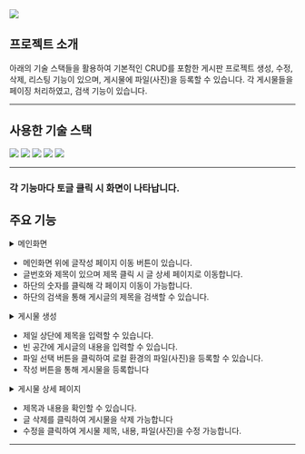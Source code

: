 <img src="https://capsule-render.vercel.app/api?type=waving&color=auto&height=200&section=header&text=CRUD%20Project%20with%20Spring%20boot&fontSize=50" />


## 프로젝트 소개
아래의 기술 스택들을 활용하여 기본적인 CRUD를 포함한 게시판 프로젝트
생성, 수정, 삭제, 리스팅 기능이 있으며, 게시물에 파일(사진)을 등록할 수 있습니다.
각 게시물들을 페이징 처리하였고, 검색 기능이 있습니다.
* * *


## 사용한 기술	스택
  <img src="https://img.shields.io/badge/Java-ED8B00?style=for-the-badge&logo=openjdk&logoColor=white" />
  <img src="https://img.shields.io/badge/Spring Boot-6DB33F?style=for-the-badge&logo=springboot&logoColor=white" />
	<img src="https://img.shields.io/badge/MariaDB-003545?style=for-the-badge&logo=mariadb&logoColor=white" />
  <img src="https://img.shields.io/badge/Thymeleaf-005F0F?style=for-the-badge&logo=thymeleaf&logoColor=white" />
	<img src="https://img.shields.io/badge/JPA-20336B?style=for-the-badge&logo=jpa&logoColor=white" />

* * *

### 각 기능마다 토글 클릭 시 화면이 나타납니다.
## 주요 기능
<details>
  <summary>메인화면</summary>
  <img src="https://github.com/user-attachments/assets/7baa6e88-515c-4877-8d13-f7a1405d2374">   
  
</details>

  - 메인화면 위에 글작성 페이지 이동 버튼이 있습니다.
  - 글번호와 제목이 있으며 제목 클릭 시 글 상세 페이지로 이동합니다.
  - 하단의 숫자를 클릭해 각 페이지 이동이 가능합니다.
  - 하단의 검색을 통해 게시글의 제목을 검색할 수 있습니다.

<details>
  <summary>게시물 생성</summary>
  <img src="https://github.com/user-attachments/assets/cd95459e-8190-483a-afca-bb3ecaf9c6af">   
  
</details>

- 제일 상단에 제목을 입력할 수 있습니다.
- 빈 공간에 게시글의 내용을 입력할 수 있습니다.
- 파일 선택 버튼을 클릭하여 로컬 환경의 파일(사진)을 등록할 수 있습니다.
- 작성 버튼을 통해 게시물을 등록합니다

<details>
  <summary>게시물 상세 페이지</summary>
  <img src="https://github.com/user-attachments/assets/b864f43d-a223-456e-b8c2-6c103adaa624">   
  
</details>

- 제목과 내용을 확인할 수 있습니다.
- 글 삭제를 클릭하여 게시물을 삭제 가능합니다
- 수정을 클릭하여 게시물 제목, 내용, 파일(사진)을 수정 가능합니다.





* * *


